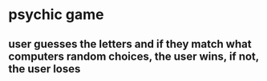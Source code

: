 # psychic game
## user guesses the letters and if they match what computers random choices, the user wins, if not, the user loses
